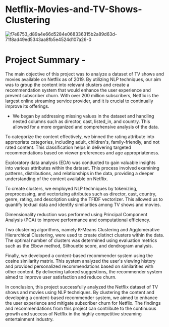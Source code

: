 # Netflix-Movies-and-TV-Shows-Clustering


![f7e8753_d89a4e66d5284e068336315b2a89d63d-71f8ad49ed5343aa8fb5e4524d107a26-0](https://github.com/shubham19nijwala/Netflix-Movies-and-TV-Shows-Clustering/assets/130289158/5438b731-308e-402d-9ed8-f67eb4070e56)

# Project Summary -
The main objective of this project was to analyze a dataset of TV shows and movies available on Netflix as of 2019. By utilizing NLP techniques, our aim was to group the content into relevant clusters and create a recommendation system that would enhance the user experience and prevent subscriber churn. With over 200 million subscribers, Netflix is the largest online streaming service provider, and it is crucial to continually improve its offerings.

* We began by addressing missing values in the dataset and handling nested columns such as director, cast, listed_in, and country. This allowed for a more organized and comprehensive analysis of the data.

To categorize the content effectively, we binned the rating attribute into appropriate categories, including adult, children's, family-friendly, and not rated content. This classification helps in delivering targeted recommendations based on viewer preferences and age appropriateness.

Exploratory data analysis (EDA) was conducted to gain valuable insights into various attributes within the dataset. This process involved examining patterns, distributions, and relationships in the data, providing a deeper understanding of the content available on Netflix.

To create clusters, we employed NLP techniques by tokenizing, preprocessing, and vectorizing attributes such as director, cast, country, genre, rating, and description using the TFIDF vectorizer. This allowed us to quantify textual data and identify similarities among TV shows and movies.

Dimensionality reduction was performed using Principal Component Analysis (PCA) to improve performance and computational efficiency.

Two clustering algorithms, namely K-Means Clustering and Agglomerative Hierarchical Clustering, were used to create distinct clusters within the data. The optimal number of clusters was determined using evaluation metrics such as the Elbow method, Silhouette score, and dendrogram analysis.

Finally, we developed a content-based recommender system using the cosine similarity matrix. This system analyzed the user's viewing history and provided personalized recommendations based on similarities with other content. By delivering tailored suggestions, the recommender system aimed to improve user satisfaction and reduce churn.

In conclusion, this project successfully analyzed the Netflix dataset of TV shows and movies using NLP techniques. By clustering the content and developing a content-based recommender system, we aimed to enhance the user experience and mitigate subscriber churn for Netflix. The findings and recommendations from this project can contribute to the continuous growth and success of Netflix in the highly competitive streaming entertainment industry.
